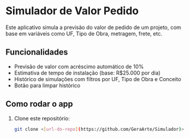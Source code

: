 # Simulador de Valor Pedido

Este aplicativo simula a previsão do valor de pedido de um projeto, com base em variáveis como UF, Tipo de Obra, metragem, frete, etc.

## Funcionalidades

- Previsão de valor com acréscimo automático de 10%
- Estimativa de tempo de instalação (base: R$25.000 por dia)
- Histórico de simulações com filtros por UF, Tipo de Obra e Conceito
- Botão para limpar histórico

## Como rodar o app

1. Clone este repositório:
   ```bash
   git clone <[url-do-repo](https://github.com/GeraArte/Simulador)>
